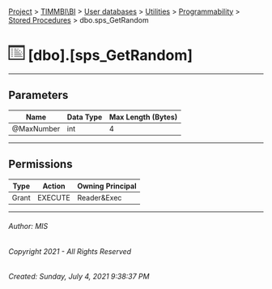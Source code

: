 #### 

[Project](../../../../../index.md) > [TIMMBI\\BI](../../../../index.md) > [User databases](../../../index.md) > [Utilities](../../index.md) > [Programmability](../index.md) > [Stored Procedures](Stored_Procedures.md) > dbo.sps_GetRandom

# ![Stored Procedures](../../../../../Images/StoredProcedure32.png) [dbo].[sps_GetRandom]

---

## <a name="#parameters"></a>Parameters

| Name | Data Type | Max Length (Bytes) |
|---|---|---|
| @MaxNumber | int | 4 |


---

## <a name="#permissions"></a>Permissions

| Type | Action | Owning Principal |
|---|---|---|
| Grant | EXECUTE | Reader&Exec |


---

###### Author:  MIS

###### Copyright 2021 - All Rights Reserved

###### Created: Sunday, July 4, 2021 9:38:37 PM

